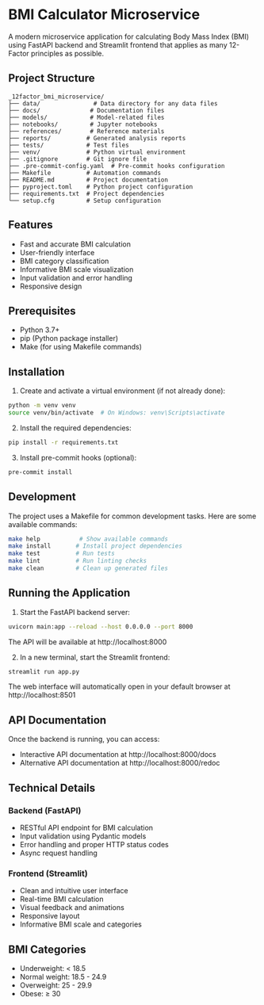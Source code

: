 # BMI Calculator Microservice

A modern microservice application for calculating Body Mass Index (BMI) using FastAPI backend and Streamlit frontend that applies as many 12-Factor principles as possible.

## Project Structure

```
_12factor_bmi_microservice/
├── data/               # Data directory for any data files
├── docs/              # Documentation files
├── models/            # Model-related files
├── notebooks/         # Jupyter notebooks
├── references/        # Reference materials
├── reports/          # Generated analysis reports
├── tests/            # Test files
├── venv/             # Python virtual environment
├── .gitignore        # Git ignore file
├── .pre-commit-config.yaml  # Pre-commit hooks configuration
├── Makefile          # Automation commands
├── README.md         # Project documentation
├── pyproject.toml    # Python project configuration
├── requirements.txt  # Project dependencies
└── setup.cfg         # Setup configuration
```

## Features

- Fast and accurate BMI calculation
- User-friendly interface
- BMI category classification
- Informative BMI scale visualization
- Input validation and error handling
- Responsive design

## Prerequisites

- Python 3.7+
- pip (Python package installer)
- Make (for using Makefile commands)

## Installation

1. Create and activate a virtual environment (if not already done):

```bash
python -m venv venv
source venv/bin/activate  # On Windows: venv\Scripts\activate
```

2. Install the required dependencies:

```bash
pip install -r requirements.txt
```

3. Install pre-commit hooks (optional):

```bash
pre-commit install
```

## Development

The project uses a Makefile for common development tasks. Here are some available commands:

```bash
make help           # Show available commands
make install       # Install project dependencies
make test          # Run tests
make lint          # Run linting checks
make clean         # Clean up generated files
```

## Running the Application

1. Start the FastAPI backend server:

```bash
uvicorn main:app --reload --host 0.0.0.0 --port 8000
```

The API will be available at http://localhost:8000

2. In a new terminal, start the Streamlit frontend:

```bash
streamlit run app.py
```

The web interface will automatically open in your default browser at http://localhost:8501

## API Documentation

Once the backend is running, you can access:

- Interactive API documentation at http://localhost:8000/docs
- Alternative API documentation at http://localhost:8000/redoc

## Technical Details

### Backend (FastAPI)

- RESTful API endpoint for BMI calculation
- Input validation using Pydantic models
- Error handling and proper HTTP status codes
- Async request handling

### Frontend (Streamlit)

- Clean and intuitive user interface
- Real-time BMI calculation
- Visual feedback and animations
- Responsive layout
- Informative BMI scale and categories

## BMI Categories

- Underweight: < 18.5
- Normal weight: 18.5 - 24.9
- Overweight: 25 - 29.9
- Obese: ≥ 30

